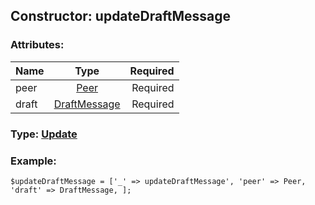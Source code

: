 ## Constructor: updateDraftMessage  

### Attributes:

| Name     |    Type       | Required |
|----------|:-------------:|---------:|
|peer|[Peer](../types/Peer.md) | Required|
|draft|[DraftMessage](../types/DraftMessage.md) | Required|



### Type: [Update](../types/Update.md)


### Example:

```
$updateDraftMessage = ['_' => updateDraftMessage', 'peer' => Peer, 'draft' => DraftMessage, ];
```